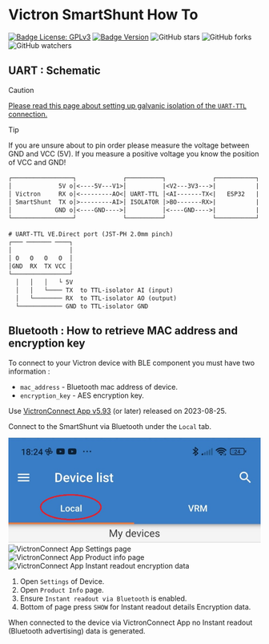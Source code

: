 # Victron SmartShunt How To

[![Badge License: GPLv3](https://img.shields.io/badge/License-GPLv3-brightgreen.svg)](https://www.gnu.org/licenses/gpl-3.0)
[![Badge Version](https://img.shields.io/github/v/release/Sleeper85/esphome-yambms?include_prereleases&color=yellow&logo=DocuSign&logoColor=white)](https://github.com/Sleeper85/esphome-yambms/releases/latest)
![GitHub stars](https://img.shields.io/github/stars/Sleeper85/esphome-yambms)
![GitHub forks](https://img.shields.io/github/forks/Sleeper85/esphome-yambms)
![GitHub watchers](https://img.shields.io/github/watchers/Sleeper85/esphome-yambms)

## UART : Schematic

> [!CAUTION]
> [Please read this page about setting up galvanic isolation of the `UART-TTL` connection.](Galvanic_isolation.md)

> [!TIP]
> If you are unsure about to pin order please measure the voltage between GND and VCC (5V). If you measure a positive voltage you know the position of VCC and GND!

```
┌─────────────────┐             ┌──────────┐             ┌───────────┐
│             5V o│<----5V---V1>│          |<V2---3V3--->|           |
│ Victron     RX o│<---------AO<│ UART-TTL │<AI-------TX<|   ESP32   |
│ SmartShunt  TX o│>---------AI>│ ISOLATOR │>BO-------RX>|           |
│            GND o│<----GND---->│          │<----GND---->|           |
└─────────────────┘             └──────────┘             └───────────┘

# UART-TTL VE.Direct port (JST-PH 2.0mm pinch)
┌─── ─────── ────┐
│                │
│ O   O   O   O  │
│GND  RX  TX VCC │ 
└────────────────┘
  │   │   │   └ 5V
  │   │   └──── TX  to TTL-isolator AI (input)
  │   └──────── RX  to TTL-isolator AO (output)
  └──────────── GND to TTL-isolator GND

```

## Bluetooth : How to retrieve MAC address and encryption key

To connect to your Victron device with BLE component you must have two information :

- `mac_address` -  Bluetooth mac address of device.
- `encryption_key` - AES encryption key.

Use [VictronConnect App v5.93](https://www.victronenergy.com/live/victronconnect:beta) (or later) released on 2023-08-25.

Connect to the SmartShunt via Bluetooth under the `Local` tab.

![VictronConnect App Local page](../../images/Victron_SmartShunt_App_00_Local.jpg)
![VictronConnect App Settings page](../../images/Victron_SmartShunt_App_01_Settings.png)
![VictronConnect App Product info page](../../images/Victron_SmartShunt_App_02_ProductInfo.png)
![VictronConnect App Instant readout encryption data](../../images/Victron_SmartShunt_App_03_EncryptionData.png)

1. Open `Settings` of Device.
2. Open `Product Info` page.
3. Ensure `Instant readout via Bluetooth` is enabled.
4. Bottom of page press `SHOW` for Instant readout details Encryption data.

When connected to the device via VictronConnect App no Instant readout (Bluetooth advertising) data is generated.
